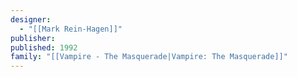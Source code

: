 ```yaml
---
designer:
  - "[[Mark Rein-Hagen]]"
publisher: 
published: 1992
family: "[[Vampire - The Masquerade|Vampire: The Masquerade]]"
---
```

